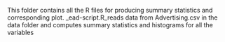 This folder contains all the R files for producing summary statistics and corresponding plot. _ead-script.R_reads data from Advertising.csv 
in the data folder and computes summary statistics and histograms for all the variables
